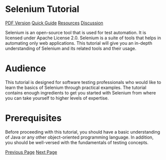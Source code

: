 # Selenium Tutorial
[PDF Version](../selenium/selenium_pdf_version.md)
[Quick Guide](../selenium/selenium_quick_guide.md)
[Resources](../selenium/selenium_useful_resources.md)
[Discussion](../selenium/selenium_discussion.md)

Selenium is an open-source tool that is used for test automation. It is licensed under Apache License 2.0. Selenium is a suite of tools that helps in automating only web applications. This tutorial will give you an in-depth understanding of Selenium and its related tools and their usage.

# Audience
This tutorial is designed for software testing professionals who would like to learn the basics of Selenium through practical examples. The tutorial contains enough ingredients to get you started with Selenium from where you can take yourself to higher levels of expertise.

# Prerequisites
Before proceeding with this tutorial, you should have a basic understanding of Java or any other object-oriented programming language. In addition, you should be well-versed with the fundamentals of testing concepts.


[Previous Page](../selenium/index.md) [Next Page](../selenium/selenium_overview.md) 
